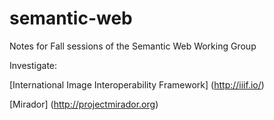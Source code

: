 # semantic-web
Notes for Fall sessions of the Semantic Web Working Group

Investigate:

[International Image Interoperability Framework] (http://iiif.io/)

[Mirador] (http://projectmirador.org)
